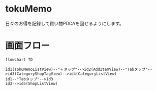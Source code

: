 # tokuMemo
日々のお得を記録して買い物PDCAを回せるようにします。

# 画面フロー
```mermaid
flowchart TD

id1(TokuMemoListView)--"＋タップ"-->id2(AddItemView)--"Tabタップ"-->id3(CategoryShopTagView)-->id4(CategoryListView)
id1--"Tabタップ"-->id3
id3-->id5(ShopListView)

```
